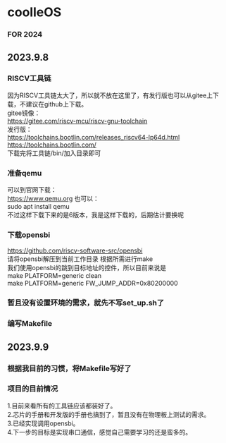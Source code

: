 # coolleOS
### FOR 2024  

## 2023.9.8
### RISCV工具链  
因为RISCV工具链太大了，所以就不放在这里了，有发行版也可以从gitee上下载，不建议在github上下载。  
gitee镜像：  
https://gitee.com/riscv-mcu/riscv-gnu-toolchain  
发行版：  
https://toolchains.bootlin.com/releases_riscv64-lp64d.html  
https://toolchains.bootlin.com/  
下载完将工具链/bin/加入目录即可

### 准备qemu  
可以到官网下载：  
https://www.qemu.org
也可以：  
sudo apt install qemu   
不过这样下载下来的是6版本，我是这样下载的，后期估计要换呢  

### 下载opensbi  
https://github.com/riscv-software-src/opensbi  
请将opensbi解压到当前工作目录
根据所需进行make  
我们使用opensbi的跳到目标地址的控件，所以目前来说是  
make PLATFORM=generic clean  
make PLATFORM=generic FW_JUMP_ADDR=0x80200000


### 暂且没有设置环境的需求，就先不写set_up.sh了

### 编写Makefile

## 2023.9.9

### 根据我目前的习惯，将Makefile写好了

### 项目的目前情况 

1.目前来看所有的工具链应该都装好了。  
2.芯片的手册和开发版的手册也搞到了，暂且没有在物理板上测试的需求。  
3.已经实现调用opensbi。  
4.下一步的目标是实现串口通信，感觉自己需要学习的还是蛮多的。
